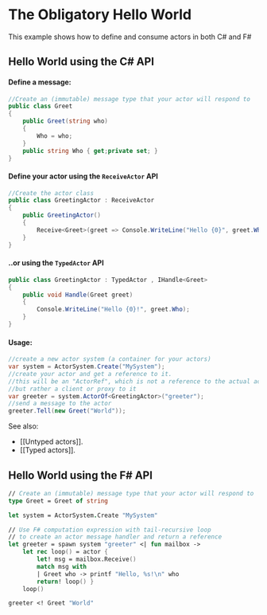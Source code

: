 #  The Obligatory Hello World
This example shows how to define and consume actors in both C# and F#

## Hello World using the C# API
#### Define a message:
```csharp
//Create an (immutable) message type that your actor will respond to
public class Greet
{
    public Greet(string who)
    {
        Who = who;
    }
    public string Who { get;private set; }
}
```
#### Define your actor using the `ReceiveActor` API
```csharp
//Create the actor class
public class GreetingActor : ReceiveActor
{
    public GreetingActor()
    {
        Receive<Greet>(greet => Console.WriteLine("Hello {0}", greet.Who));
    }
}
```

#### ..or using the `TypedActor` API
```csharp
public class GreetingActor : TypedActor , IHandle<Greet>
{
    public void Handle(Greet greet)
    {
        Console.WriteLine("Hello {0}!", greet.Who);
    }
}
```


#### Usage:
```csharp
//create a new actor system (a container for your actors)
var system = ActorSystem.Create("MySystem");
//create your actor and get a reference to it.
//this will be an "ActorRef", which is not a reference to the actual actor instance
//but rather a client or proxy to it
var greeter = system.ActorOf<GreetingActor>("greeter");
//send a message to the actor
greeter.Tell(new Greet("World"));
```
See also:
- [[Untyped actors]].
- [[Typed actors]].

## Hello World using the F# API

```fsharp
// Create an (immutable) message type that your actor will respond to
type Greet = Greet of string

let system = ActorSystem.Create "MySystem"

// Use F# computation expression with tail-recursive loop 
// to create an actor message handler and return a reference 
let greeter = spawn system "greeter" <| fun mailbox ->
    let rec loop() = actor {
        let! msg = mailbox.Receive()
        match msg with
        | Greet who -> printf "Hello, %s!\n" who
        return! loop() }
    loop()

greeter <! Greet "World"
```